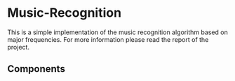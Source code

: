 # Music-Recognition
This is a simple implementation of the music recognition algorithm based on major frequencies. For more information please read the report of the project.

## Components
